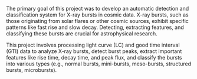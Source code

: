The primary goal of this project was to develop an automatic detection and classification system for X-ray bursts in cosmic data. X-ray bursts, such as those originating from solar flares or other cosmic sources, exhibit specific patterns like fast rise and slow decay. Detecting, extracting features, and classifying these bursts are crucial for astrophysical research.

This project involves processing light curve (LC) and good time interval (GTI) data to analyze X-ray bursts, detect burst peaks, extract important features like rise time, decay time, and peak flux, and classify the bursts into various types (e.g., normal bursts, mini-bursts, meso-bursts, structured bursts, microbursts).
